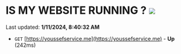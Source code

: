 # IS MY WEBSITE RUNNING ? [![](https://img.shields.io/static/v1?label=Sponsor&message=%E2%9D%A4&logo=GitHub&color=%23fe8e86)](https://github.com/sponsors/<username>)

Last updated: **1/11/2024, 8:40:32 AM**

- `GET` [https://youssefservice.me](https://youssefservice.me) - **Up** (242ms)
